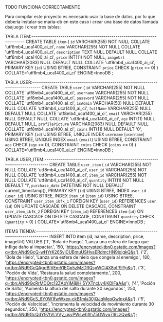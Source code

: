 TODO FUNCIONA CORRECTAMENTE 


Para compilar este proyecto es necesario usar la base de datos, por lo que debería instalar-se maria-db en 
este caso i crear una base de datos llamada dsajuego i crear tres tablas:

TABLA ITEM:--------------------------------------------------------------------------
CREATE TABLE `item` (
	`id` VARCHAR(255) NOT NULL COLLATE 'utf8mb4_uca1400_ai_ci',
	`name` VARCHAR(255) NOT NULL COLLATE 'utf8mb4_uca1400_ai_ci',
	`description` TEXT NULL DEFAULT NULL COLLATE 'utf8mb4_uca1400_ai_ci',
	`price` INT(11) NOT NULL,
	`imageUrl` VARCHAR(2083) NULL DEFAULT NULL COLLATE 'utf8mb4_uca1400_ai_ci',
	PRIMARY KEY (`id`) USING BTREE,
	CONSTRAINT `price` CHECK (`price` >= 0)
)
COLLATE='utf8mb4_uca1400_ai_ci'
ENGINE=InnoDB
;

TABLA USER:----------------------------------------------------------------------------------
CREATE TABLE `user` (
	`id` VARCHAR(255) NOT NULL COLLATE 'utf8mb4_uca1400_ai_ci',
	`username` VARCHAR(255) NOT NULL COLLATE 'utf8mb4_uca1400_ai_ci',
	`password` VARCHAR(255) NOT NULL COLLATE 'utf8mb4_uca1400_ai_ci',
	`isAdmin` VARCHAR(50) NULL DEFAULT NULL COLLATE 'utf8mb4_uca1400_ai_ci',
	`fullName` VARCHAR(255) NULL DEFAULT NULL COLLATE 'utf8mb4_uca1400_ai_ci',
	`email` VARCHAR(255) NULL DEFAULT NULL COLLATE 'utf8mb4_uca1400_ai_ci',
	`age` INT(11) NULL DEFAULT NULL,
	`profilePicture` VARCHAR(2083) NULL DEFAULT NULL COLLATE 'utf8mb4_uca1400_ai_ci',
	`coins` INT(11) NULL DEFAULT '0',
	PRIMARY KEY (`id`) USING BTREE,
	UNIQUE INDEX `username` (`username`) USING BTREE,
	UNIQUE INDEX `email` (`email`) USING BTREE,
	CONSTRAINT `age` CHECK (`age` >= 0),
	CONSTRAINT `coins` CHECK (`coins` >= 0)
)
COLLATE='utf8mb4_uca1400_ai_ci'
ENGINE=InnoDB
;

TABLA USER_ITEM:--------------------------------------------------------------------------------
CREATE TABLE `user_item` (
	`id` VARCHAR(255) NOT NULL COLLATE 'utf8mb4_uca1400_ai_ci',
	`user_id` VARCHAR(255) NOT NULL COLLATE 'utf8mb4_uca1400_ai_ci',
	`item_id` VARCHAR(255) NOT NULL COLLATE 'utf8mb4_uca1400_ai_ci',
	`quantity` INT(11) NOT NULL DEFAULT '1',
	`purchase_date` DATETIME NOT NULL DEFAULT current_timestamp(),
	PRIMARY KEY (`id`) USING BTREE,
	INDEX `user_id` (`user_id`) USING BTREE,
	INDEX `item_id` (`item_id`) USING BTREE,
	CONSTRAINT `user_item_ibfk_1` FOREIGN KEY (`user_id`) REFERENCES `user` (`id`) ON UPDATE CASCADE ON DELETE CASCADE,
	CONSTRAINT `user_item_ibfk_2` FOREIGN KEY (`item_id`) REFERENCES `item` (`id`) ON UPDATE CASCADE ON DELETE CASCADE,
	CONSTRAINT `quantity` CHECK (`quantity` > 0)
)
COLLATE='utf8mb4_uca1400_ai_ci'
ENGINE=InnoDB
;

ITEMS TIENDA:------------------------------------------------------------------------------------
INSERT INTO item (id, name, description, price, imageUrl)
VALUES
('1', 'Bola de Fuego', 'Lanza una esfera de fuego que inflige daño al impactar.', 150, 'https://encrypted-tbn0.gstatic.com/images?q=tbn:ANd9GcQ-wHYrK265vjCUBmuUSHyaERdmcHN9iojqkQ&s'),
('2', 'Bola de Hielo', 'Lanza una esfera de hielo que congela al enemigo.', 180, 'https://encrypted-tbn0.gstatic.com/images?q=tbn:ANd9GcQAgdBIVEm51EGp5zMzDRQspWCl4X8oIf9lYg&s'),
('3', 'Poción de Vida', 'Restaura la salud completamente.', 200, 'https://encrypted-tbn0.gstatic.com/images?q=tbn:ANd9GcRrMDQrc12ZAoYjM8jlHi5YXTncLy4jKDIFaA&s'),
('4', 'Poción de Salto', 'Aumenta la altura del salto durante 30 segundos.', 250, 'https://encrypted-tbn0.gstatic.com/images?q=tbn:ANd9GcS_6Y0W1fwWxex-ckB1mla30jQJqMgoGwlqxA&s'),
('5', 'Poción de Velocidad', 'Incrementa la velocidad de movimiento durante 30 segundos.', 250, 'https://encrypted-tbn0.gstatic.com/images?q=tbn:ANd9GcQdY97tVLVVy_usvPWswhfIhZ5GWvq7I9LzQw&s');
